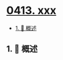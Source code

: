 # [0413. xxx](https://github.com/Tdahuyou/TNotes.leetcode/tree/main/notes/0413.%20xxx)

<!-- region:toc -->

- [1. 📝 概述](#1--概述)

<!-- endregion:toc -->

## 1. 📝 概述
